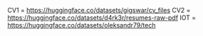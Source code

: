 CV1 = https://huggingface.co/datasets/gigswar/cv_files
CV2 = https://huggingface.co/datasets/d4rk3r/resumes-raw-pdf
IOT = https://huggingface.co/datasets/oleksandr79/tech